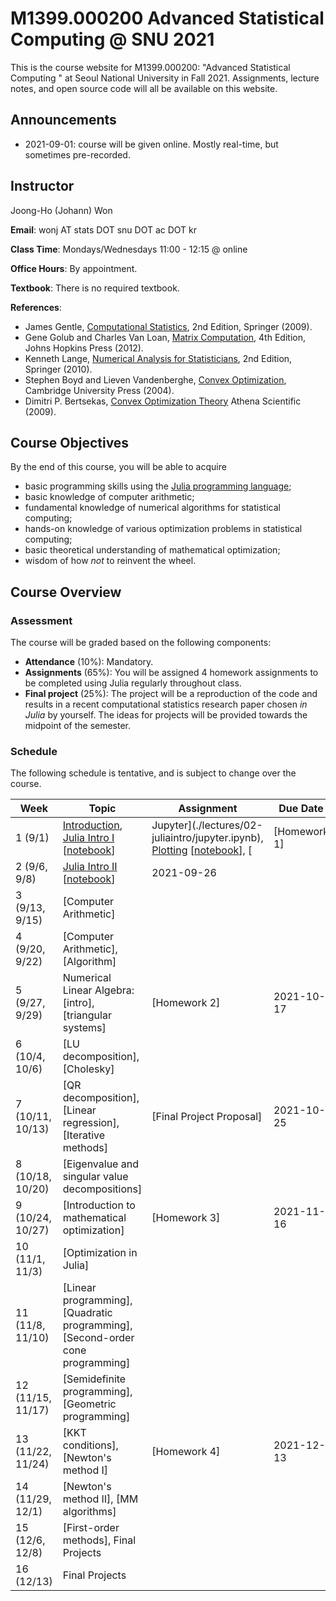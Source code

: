 # M1399.000200 Advanced Statistical Computing @ SNU 2021

This is the course website for M1399.000200: "Advanced Statistical Computing " at Seoul National University in Fall 2021. Assignments, lecture notes, and open source code will all be available on this website.

## Announcements

* 2021-09-01: course will be given online. Mostly real-time, but sometimes pre-recorded.

## Instructor 

Joong-Ho (Johann) Won

**Email**: wonj AT stats DOT snu DOT ac DOT kr

**Class Time**: Mondays/Wednesdays 11:00 - 12:15 @ online

**Office Hours**: By appointment.

**Textbook**: There is no required textbook.

**References**: 

- James Gentle, [Computational Statistics](https://link.springer.com/book/10.1007%2F978-0-387-98144-4), 2nd Edition, Springer (2009).
- Gene Golub and Charles Van Loan, [Matrix Computation](https://www.amazon.com/Computations-Hopkins-Studies-Mathematical-Sciences/dp/1421407949/ref=sr_1_1?keywords=matrix+computation+golub&qid=1567157884&s=gateway&sr=8-1), 4th Edition, Johns Hopkins Press (2012).
- Kenneth Lange, [Numerical Analysis for Statisticians](https://link.springer.com/book/10.1007%2F978-1-4419-5945-4), 2nd Edition, Springer (2010).
- Stephen Boyd and Lieven Vandenberghe, [Convex Optimization](https://web.stanford.edu/~boyd/cvxbook/), Cambridge University Press (2004).
- Dimitri P. Bertsekas, [Convex Optimization Theory](http://www.athenasc.com/convexduality.html) Athena Scientific (2009).
	

## Course Objectives

By the end of this course, you will be able to acquire

- basic programming skills using the [Julia programming language](https://julialang.org);
- basic knowledge of computer arithmetic;
- fundamental knowledge of numerical algorithms for statistical computing;
- hands-on knowledge of various optimization problems in statistical computing;
- basic theoretical understanding of mathematical optimization;
- wisdom of how *not* to reinvent the wheel.

## Course Overview

### Assessment

The course will be graded based on the following components:

- **Attendance** (10%): Mandatory.
- **Assignments** (65%): You will be assigned 4 homework assignments to be completed using Julia regularly throughout class. 
- **Final project** (25%): The project will be a reproduction of the code and results in a recent computational statistics research paper chosen *in Julia* by yourself. The ideas for projects will be provided towards the midpoint of the semester.

### Schedule

The following schedule is tentative, and is subject to change over the course.

| Week | Topic | Assignment | Due Date |
| --- | --- | --- | --- | 
| 1 (9/1)      | [Introduction](./lectures/01-intro/intro.html), [Julia Intro I](https://mybinder.org/v2/gh/won-j/M1399_000200-2021fall/master?filepath=lectures/02-juliaintro/juliaintro1.ipynb) [[notebook](./lectures/02-juliaintro/juliaintro1.ipynb)] | Jupyter](./lectures/02-juliaintro/jupyter.ipynb), [Plotting](https://mybinder.org/v2/gh/won-j/M1399_000200-2021fall/master?filepath=lectures/02-juliaintro/juliaplots.ipynb) [[notebook](./lectures/02-juliaintro/juliaplots.ipynb)], [ | [Homework 1]<!--(./hw/hw1/hw01.html) [[notebook](./hw/hw1/hw01.ipynb)]-->  |  | 
| 2 (9/6, 9/8)     | [Julia Intro II](https://mybinder.org/v2/gh/won-j/M1399_000200-2021fall/master?filepath=lectures/02-juliaintro/juliaintro2.ipynb) [[notebook](./lectures/02-juliaintro/juliaintro2.ipynb)] | 2021-09-26 |
| 3 (9/13, 9/15)    | [Computer Arithmetic]<!--(https://mybinder.org/v2/gh/won-j/M1399_000200-2021fall/master?filepath=lectures/03-arith/arith.ipynb) [[notebook](./lectures/03-arith/arith.ipynb)]--> |  |  |
| 4 (9/20, 9/22)    | [Computer Arithmetic]<!--(https://mybinder.org/v2/gh/won-j/M1399_000200-2021fall/master?filepath=lectures/03-arith/arith.ipynb) [[notebook](./lectures/03-arith/arith.ipynb)]-->, [Algorithm]<!--(https://mybinder.org/v2/gh/won-j/M1399_000200-2021fall/master?filepath=lectures/04-algo/algo.ipynb) [[notebook](./lectures/04-algo/algo.ipynb)]--> |  |  |
| 5 (9/27, 9/29)    | Numerical Linear Algebra: [intro]<!--(https://mybinder.org/v2/gh/won-j/M1399_000200-2021fall/master?filepath=lectures/05-numalgintro/numalgintro.ipynb) [[notebook](./lectures/05-numalgintro/numalgintro.ipynb)]-->, [triangular systems]<!--(https://mybinder.org/v2/gh/won-j/M1399_000200-2021fall/master?filepath=lectures/06-trisys/trisys.ipynb) [[notebook](./lectures/06-trisys/trisys.ipynb)]--> | [Homework 2]<!--(./hw/hw2/hw02.html) [[notebook](./hw/hw2/hw02.ipynb)]--> | 2021-10-17  |
| 6 (10/4, 10/6)    | [LU decomposition]<!--(https://mybinder.org/v2/gh/won-j/M1399_000200-2021fall/master?filepath=lectures/07-gelu/gelu.ipynb) [[notebook](./lectures/07-gelu/gelu.ipynb)] [[example](./lectures/07-gelu/gelu.pdf)]-->, [Cholesky]<!--(https://mybinder.org/v2/gh/won-j/M1399_000200-2021fall/master?filepath=lectures/08-chol/chol.ipynb) [[notebook](./lectures/08-chol/chol.ipynb)]--> |  |  |
| 7 (10/11, 10/13)  | [QR decomposition]<!--(https://mybinder.org/v2/gh/won-j/M1399_000200-2021fall/master?filepath=lectures/09-qr/qr.ipynb) [[notebook](./lectures/09-qr/qr.ipynb)]-->, [Linear regression]<!--(https://mybinder.org/v2/gh/won-j/M1399_000200-2021fall/master?filepath=lectures/10-linreg/linreg.ipynb) [[notebook](./lectures/10-linreg/linreg.ipynb)]-->, [Iterative methods]<!--(https://mybinder.org/v2/gh/won-j/M1399_000200-2021fall/master?filepath=lectures/11-iterative/iterative.ipynb) [[notebook](./lectures/11-iterative/iterative.ipynb)]--> | [Final Project Proposal]<!--(./project/project.md)-->  | 2021-10-25  |
| 8 (10/18, 10/20)  | [Eigenvalue and singular value decompositions]<!--(https://mybinder.org/v2/gh/won-j/M1399_000200-2021fall/master?filepath=lectures/13-eigsvd/eigsvd.ipynb) [[notebook](./lectures/13-eigsvd/eigsvd.ipynb)]--> |  |  |
| 9 (10/24, 10/27)  | [Introduction to mathematical optimization]<!--(./lectures/14-optmintro/optmintro.html)--> | [Homework 3]<!--(./hw/hw3/hw03.html) [[notebook](./hw/hw3/hw03.ipynb)]--> | 2021-11-16 |
| 10 (11/1, 11/3)   | [Optimization in Julia]<!--(https://mybinder.org/v2/gh/won-j/M1399_000200-2021fall/master?filepath=lectures/15-juliaopt/juliaopt.ipynb) [[notebook]](./lectures/15-juliaopt/juliaopt.ipynb)--> |  |  |
| 11 (11/8, 11/10) | [Linear programming]<!--(https://mybinder.org/v2/gh/won-j/M1399_000200-2021fall/master?filepath=lectures/16-lp/lp.ipynb) [[notebook]](./lectures/16-lp/lp.ipynb)-->, [Quadratic programming]<!--(https://mybinder.org/v2/gh/won-j/M1399_000200-2021fall/master?filepath=lectures/17-qp/qp.ipynb) [[notebook]](./lectures/17-qp/qp.ipynb)-->, [Second-order cone programming]<!--(https://mybinder.org/v2/gh/won-j/M1399_000200-2021fall/master?filepath=lectures/18-socp/socp.ipynb) [[notebook]](./lectures/18-socp/socp.ipynb)--> |  |  |
| 12 (11/15, 11/17) | [Semidefinite programming]<!--(https://mybinder.org/v2/gh/won-j/M1399_000200-2021fall/master?filepath=lectures/19-sdp/sdp.ipynb) [[notebook]](./lectures/19-sdp/sdp.ipynb)-->, [Geometric programming]<!--(https://mybinder.org/v2/gh/won-j/M1399_000200-2021fall/master?filepath=lectures/20-gp/gp.ipynb) [[notebook]](./lectures/20-gp/gp.ipynb)--> |  |  |
| 13 (11/22, 11/24) | [KKT conditions]<!--(./lectures/21-kkt/kkt.html)-->, [Newton's method I]<!--(https://mybinder.org/v2/gh/won-j/M1399_000200-2021fall/master?filepath=lectures/22-newton/newton.ipynb) [[notebook]](./lectures/22-newton/newton.ipynb)--> | [Homework 4]<!--(./hw/hw4/hw04.html) [[notebook](./hw/hw4/hw04.ipynb)]--> | 2021-12-13 |
| 14 (11/29, 12/1)   | [Newton's method II]<!--(./lectures/22-newton/newton_constr.html)-->, [MM algorithms]<!--(./lectures/24-mm/mm.html)--> |  |  |
| 15 (12/6, 12/8)  | [First-order methods]<!--(./lectures/23-first/first.html)-->, Final Projects      |  |  |
| 16 (12/13)  | Final Projects      |  |  |


